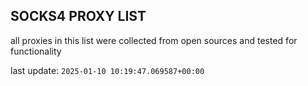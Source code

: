 ## SOCKS4 PROXY LIST

all proxies in this list were collected from open sources and tested for functionality

last update: `2025-01-10 10:19:47.069587+00:00`